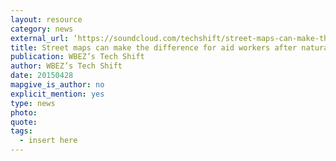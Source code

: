 ```yaml
---
layout: resource
category: news
external_url: ‘https://soundcloud.com/techshift/street-maps-can-make-the-difference-for-aid-workers-after-natural-disasters'
title: Street maps can make the difference for aid workers after natural disasters
publication: WBEZ’s Tech Shift
author: WBEZ’s Tech Shift
date: 20150428
mapgive_is_author: no
explicit_mention: yes
type: news
photo:
quote:
tags:
  - insert here
---
```

